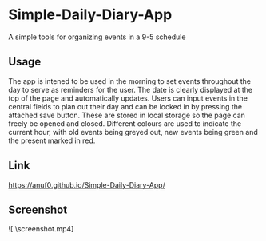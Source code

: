 # Simple-Daily-Diary-App
A simple tools for organizing events in a 9-5 schedule

## Usage
The app is intened to be used in the morning to set events throughout the day to serve as reminders for the user. The date is clearly displayed at the top of the page and automatically updates.
Users can input events in the central fields to plan out their day and can be locked in by pressing the attached save button. These are stored in local storage so the page can freely be opened and closed.
Different colours are used to indicate the current hour, with old events being greyed out, new events being green and the present marked in red.

## Link
https://anuf0.github.io/Simple-Daily-Diary-App/

## Screenshot
![.\screenshot.mp4]